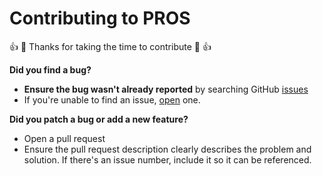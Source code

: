 # Contributing to PROS

:+1: :steam_locomotive: Thanks for taking the time to contribute :steam_locomotive: :+1:

**Did you find a bug?**
- **Ensure the bug wasn't already reported** by searching GitHub [issues](https://github.com/purduesigbots/pros-atom/issues)
- If you're unable to find an issue, [open](https://github.com/purduesigbots/pros-atom/issues/new) one.

**Did you patch a bug or add a new feature?**
- Open a pull request
- Ensure the pull request description clearly describes the problem and solution. If there's an issue number, include it so it can be referenced.
